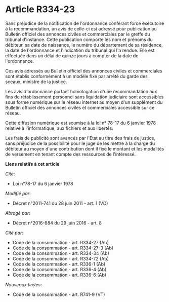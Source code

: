 # Article R334-23

Sans préjudice de la notification de l'ordonnance conférant force exécutoire à la recommandation, un avis de celle-ci est
adressé pour publication au Bulletin officiel des annonces civiles et commerciales par le greffe du tribunal d'instance.
Cette publication comporte les nom et prénoms du débiteur, sa date de naissance, le numéro du département de sa résidence, la
date de l'ordonnance et l'indication du tribunal qui l'a rendue. Elle est effectuée dans un délai de quinze jours à compter
de la date de l'ordonnance. 

Ces avis adressés au Bulletin officiel des annonces civiles et commerciales sont établis conformément à un modèle fixé par
arrêté du garde des sceaux, ministre de la justice. 

Les avis d'ordonnance portant homologation d'une recommandation aux fins de rétablissement personnel sans liquidation
judiciaire sont accessibles sous forme numérique sur le réseau internet au moyen d'un supplément du Bulletin officiel des
annonces civiles et commerciales accessible sur ce réseau. 

Cette diffusion numérique est soumise à la loi n° 78-17 du 6 janvier 1978 relative à l'informatique, aux fichiers et aux
libertés. 

Les frais de publicité sont avancés par l'Etat au titre des frais de justice, sans préjudice de la possibilité pour le juge
de les mettre à la charge du débiteur au moyen d'une contribution dont il fixe le montant et les modalités de versement en
tenant compte des ressources de l'intéressé.

**Liens relatifs à cet article**

_Cite_:

  - Loi n°78-17 du 6 janvier 1978

_Modifié par_:

  - Décret n°2011-741 du 28 juin 2011 - art. 1 (VD)

_Abrogé par_:

  - Décret n°2016-884 du 29 juin 2016 - art. 8

_Cité par_:

  - Code de la consommation - art. R334-27 (Ab)
  - Code de la consommation - art. R334-27-3 (Ab)
  - Code de la consommation - art. R334-34 (Ab)
  - Code de la consommation - art. R334-72 (Ab)
  - Code de la consommation - art. R336-1 (Ab)
  - Code de la consommation - art. R336-4 (Ab)
  - Code de la consommation - art. R336-6 (Ab)

_Nouveaux textes_:

  - Code de la consommation - art. R741-9 (VT)
